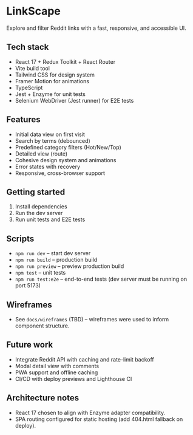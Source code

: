 # LinkScape

Explore and filter Reddit links with a fast, responsive, and accessible UI.

## Tech stack
- React 17 + Redux Toolkit + React Router
- Vite build tool
- Tailwind CSS for design system
- Framer Motion for animations
- TypeScript
- Jest + Enzyme for unit tests
- Selenium WebDriver (Jest runner) for E2E tests

## Features
- Initial data view on first visit
- Search by terms (debounced)
- Predefined category filters (Hot/New/Top)
- Detailed view (route)
- Cohesive design system and animations
- Error states with recovery
- Responsive, cross-browser support

## Getting started
1. Install dependencies
2. Run the dev server
3. Run unit tests and E2E tests

## Scripts
- `npm run dev` – start dev server
- `npm run build` – production build
- `npm run preview` – preview production build
- `npm test` – unit tests
- `npm run test:e2e` – end-to-end tests (dev server must be running on port 5173)

## Wireframes
- See `docs/wireframes` (TBD) – wireframes were used to inform component structure.

## Future work
- Integrate Reddit API with caching and rate-limit backoff
- Modal detail view with comments
- PWA support and offline caching
- CI/CD with deploy previews and Lighthouse CI

## Architecture notes
- React 17 chosen to align with Enzyme adapter compatibility.
- SPA routing configured for static hosting (add 404.html fallback on deploy).